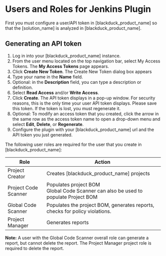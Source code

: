# Users and Roles for Jenkins Plugin
First you must configure a user/API token in [blackduck_product_name] so that the [solution_name] is analyzed in [blackduck_product_name].
## Generating an API token
1. Log in into your [blackduck_product_name] instance.
2. From the user menu located on the top navigation bar, select My Access Tokens. The **My Access Tokens** page appears.
4. Click **Create New Token**. The Create New Token dialog box appears
5. Type your name in the **Name** field.
6. Optional: in the **Description** field, you can type a description or definition.
7. Select **Read Access** and/or **Write Access**.
8. Click **Create**. The API token displays in a pop-up window. For security reasons, this is the only time your user API token displays. Please save this token. If the token is lost, you must regenerate it.
9. Optional: To modify an access token that you created, click the arrow in the same row as the access
token name to open a drop-down menu and select **Edit**, **Delete**, or **Regenerate**.
10. Configure the plugin with your [blackduck_product_name] url and the API token you just generated.

The following user roles are required for the user that you create in [blackduck_product_name]:

| Role     | Action |
| ----------- | ----------- |
| Project Creator     | Creates [blackduck_product_name] projects |
| Project Code Scanner   | Populates project BOM<br>Global Code Scanner can also be used to populate Project BOM |
| Global Code Scanner   | Populates the project BOM, generates reports, checks for policy violations. |
| Project Manager     | Generates reports |

**Note:** A user with the Global Code Scanner overall role can generate a report, but cannot delete the report. The Project Manager project role is required to delete the report.
